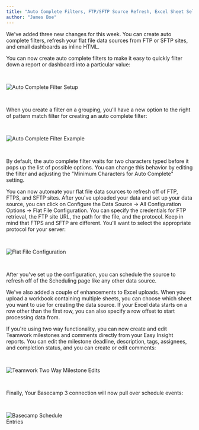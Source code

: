```yaml
---
title: "Auto Complete Filters, FTP/SFTP Source Refresh, Excel Sheet Selection, Teamwork milestone and comment edits, and Basecamp schedule events!"
author: "James Boe"
---
```


We've added three new changes for this week. You can create auto complete filters, refresh your flat file data sources from FTP or SFTP sites, and email dashboards as inline HTML.<!--more-->

You can now create auto complete filters to make it easy to quickly filter down a report or dashboard into a particular value:

<img style="max-width:600px;margin-top:30px;margin-bottom:30px" src="https://blog.easy-insight.com/images/auto_complete_setup.png" alt="Auto Complete Filter Setup" class="img img-responsive"/>

When you create a filter on a grouping, you'll have a new option to the right of pattern match filter for creating an auto complete filter:

<img style="max-width:400px;margin-top:30px;margin-bottom:30px" src="https://blog.easy-insight.com/images/auto_complete_example.png" alt="Auto Complete Filter Example" class="img img-responsive"/>

By default, the auto complete filter waits for two characters typed before it pops up the list of possible options. You can change this behavior by editing the filter and adjusting the "Minimum Characters for Auto Complete" setting.

You can now automate your flat file data sources to refresh off of FTP, FTPS, and SFTP sites. After you've uploaded your data and set up your data source, you can click on Configure the Data Source -> All Configuration Options -> Flat File Configuration. You can specify the credentials for FTP retrieval, the FTP site URL, the path for the file, and the protocol. Keep in mind that FTPS and SFTP are different. You'll want to select the appropriate protocol for your server:

<img style="max-width:800px;margin-top:30px;margin-bottom:30px" src="https://blog.easy-insight.com/images/flat_file_configuration.png" alt="Flat File Configuration" class="img img-responsive"/>

After you've set up the configuration, you can schedule the source to refresh off of the Scheduling page like any other data source.

We've also added a couple of enhancements to Excel uploads. When you upload a workbook containing multiple sheets, you can choose which sheet you want to use for creating the data source. If your Excel data starts on a row other than the first row, you can also specify a row offset to start processing data from.

If you're using two way functionality, you can now create and edit Teamwork milestones and comments directly from your Easy Insight reports. You can edit the milestone deadline, description, tags, assignees, and completion status, and you can create or edit comments:

<img style="max-width:800px;margin-top:30px;margin-bottom:30px" src="https://www.easy-insight.com/images/help/milestone_list.png" alt="Teamwork Two Way Milestone Edits" class="img img-responsive"/>

Finally, Your Basecamp 3 connection will now pull over schedule events: 

<img style="max-width:200px;margin-top:30px;margin-bottom:30px" src="https://blog.easy-insight.com/images/basecamp_schedule_entries.png" alt="Basecamp Schedule Entries" class="img img-responsive"/>